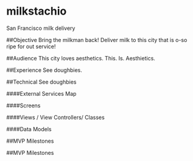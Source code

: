 # milkstachio
San Francisco milk delivery

##Objective
Bring the milkman back! Deliver milk to this city that is o-so ripe for out service!
 
 ##Audience
This city loves aesthetics. This. Is. Aesthietics.
 
 ##Experience
See doughbies.
 
 ##Technical
See doughbies
 
 ####External Services
Map
 
 ####Screens

 
 ####Views / View Controllers/ Classes

 
####Data Models

##MVP Milestones

##MVP Milestones
